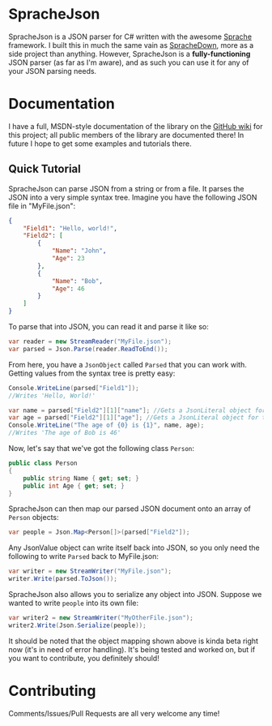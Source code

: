# SpracheJson

SpracheJson is a JSON parser for C# written with the awesome [Sprache](https://github.com/sprache/Sprache) framework. I built this in much the same vain as [SpracheDown](https://github.com/IanWold/SpracheDown), more as a side project than anything. However, SpracheJson is a **fully-functioning** JSON parser (as far as I'm aware), and as such you can use it for any of your JSON parsing needs.

# Documentation

I have a full, MSDN-style documentation of the library on the [GitHub wiki](https://github.com/IanWold/SpracheJson/wiki) for this project; all public members of the library are documented there! In future I hope to get some examples and tutorials there.

## Quick Tutorial

SpracheJson can parse JSON from a string or from a file. It parses the JSON into a very simple syntax tree. Imagine you have the following JSON file in "MyFile.json":

```json
{
	"Field1": "Hello, world!",
	"Field2": [
		{
			"Name": "John",
			"Age": 23
		},
		{
			"Name": "Bob",
			"Age": 46
		}
	]
}
```

To parse that into JSON, you can read it and parse it like so:

```c#
var reader = new StreamReader("MyFile.json");
var parsed = Json.Parse(reader.ReadToEnd());
```

From here, you have a `JsonObject` called `Parsed` that you can work with. Getting values from the syntax tree is pretty easy:

```c#
Console.WriteLine(parsed["Field1"]);
//Writes 'Hello, World!'

var name = parsed["Field2"][1]["name"]; //Gets a JsonLiteral object for the name
var age = parsed["Field2"][1]["age"]; //Gets a JsonLiteral object for the age
Console.WriteLine("The age of {0} is {1}", name, age);
//Writes 'The age of Bob is 46'
```

Now, let's say that we've got the following class `Person`:

```c#
public class Person
{
	public string Name { get; set; }
	public int Age { get; set; }
}
```

SpracheJson can then map our parsed JSON document onto an array of `Person` objects:

```c#
var people = Json.Map<Person[]>(parsed["Field2"]);
```

Any JsonValue object can write itself back into JSON, so you only need the following to write `Parsed` back to MyFile.json:

```c#
var writer = new StreamWriter("MyFile.json");
writer.Write(parsed.ToJson());
```

SpracheJson also allows you to serialize any object into JSON. Suppose we wanted to write `people` into its own file:

```c#
var writer2 = new StreamWriter("MyOtherFile.json");
writer2.Write(Json.Serialize(people));
```

It should be noted that the object mapping shown above is kinda beta right now (it's in need of error handling). It's being tested and worked on, but if you want to contribute, you definitely should!

# Contributing

Comments/Issues/Pull Requests are all very welcome any time!
